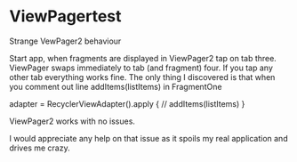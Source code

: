 # ViewPagertest
Strange VewPager2 behaviour 

Start app, when fragments are displayed in ViewPager2 tap on tab three. ViewPager swaps immediately to tab (and fragment) four. 
If you tap any other tab everything works fine. 
The only thing I discovered is that when you comment out line addItems(listItems) in FragmentOne

adapter = RecyclerViewAdapter().apply {
 //   addItems(listItems)
}

ViewPager2 works with no issues.

I would appreciate any help on that issue as it spoils my real application and drives me crazy.
